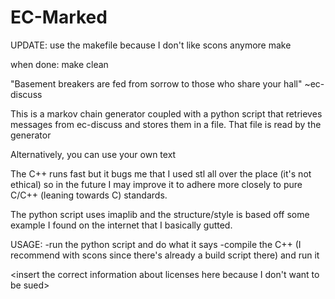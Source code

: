 EC-Marked
=========

UPDATE: use the makefile because I don't like scons anymore
make

when done:
make clean

"Basement breakers are fed from sorrow to those who share your hall" ~ec-discuss

This is a markov chain generator coupled with a python script that
retrieves messages from ec-discuss and stores them in a file. That file
is read by the generator

Alternatively, you can use your own text

The C++ runs fast but it bugs me that I used stl all over the place
(it's not ethical) so in the future I may improve it to adhere more
closely to pure C/C++ (leaning towards C) standards.

The python script uses imaplib and the structure/style is based off some
example I found on the internet that I basically gutted.

USAGE:
-run the python script and do what it says
-compile the C++ (I recommend with scons since there's already a build script there) and run it


<insert the correct information about licenses here because I don't want
to be sued>
